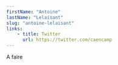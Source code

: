 ```yaml
---
firstName: "Antoine"
lastName: "Lelaisant"
slug: "antoine-lelaisant"
links:
    - title: Twitter
      url: https://twitter.com/caencamp
---
```


A faire
